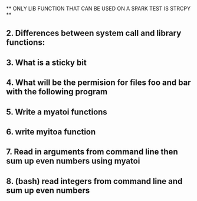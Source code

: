 ** ONLY LIB FUNCTION THAT CAN BE USED ON A SPARK TEST IS STRCPY **

## 2. Differences between system call and library functions:
    
## 3. What is a sticky bit

## 4. What will be the permision for files foo and bar with the following program

## 5. Write a myatoi functions

## 6. write myitoa function

## 7. Read in arguments from command line then sum up even numbers  using myatoi

## 8. (bash) read integers from command line and sum up even numbers
